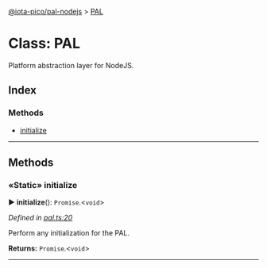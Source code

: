 [@iota-pico/pal-nodejs](../README.md) > [PAL](../classes/pal.md)



# Class: PAL


Platform abstraction layer for NodeJS.

## Index

### Methods

* [initialize](pal.md#initialize)



---
## Methods
<a id="initialize"></a>

### «Static» initialize

► **initialize**(): `Promise`.<`void`>



*Defined in [pal.ts:20](https://github.com/iotaeco/iota-pico-pal-nodejs/blob/547cedf/src/pal.ts#L20)*



Perform any initialization for the PAL.




**Returns:** `Promise`.<`void`>





___


